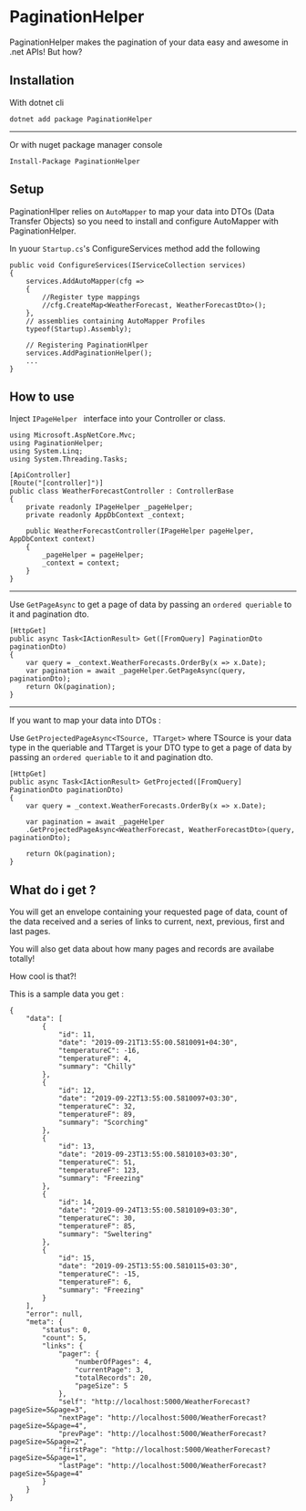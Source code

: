 # PaginationHelper

PaginationHelper makes the pagination of your data easy and awesome in .net APIs!
But how?

## Installation

With dotnet cli

    dotnet add package PaginationHelper
----
Or with nuget package manager console
    
    Install-Package PaginationHelper

## Setup

PaginationHlper relies on `AutoMapper` to map your data into DTOs (Data Transfer Objects) so you need to install and configure AutoMapper with PaginationHelper.

In yuour `Startup.cs`'s ConfigureServices method add the following

    public void ConfigureServices(IServiceCollection services) 
    {
        services.AddAutoMapper(cfg => 
        {
            //Register type mappings
            //cfg.CreateMap<WeatherForecast, WeatherForecastDto>(); 
        },
        // assemblies containing AutoMapper Profiles
        typeof(Startup).Assembly);

        // Registering PaginationHlper
        services.AddPaginationHelper();
        ...
    }

## How to use

Inject `IPageHelper ` interface into your Controller or class.

    using Microsoft.AspNetCore.Mvc;
    using PaginationHelper;
    using System.Linq;
    using System.Threading.Tasks;

    [ApiController]
    [Route("[controller]")]
    public class WeatherForecastController : ControllerBase
    {
        private readonly IPageHelper _pageHelper;
        private readonly AppDbContext _context;

        public WeatherForecastController(IPageHelper pageHelper, AppDbContext context)
        {
            _pageHelper = pageHelper;
            _context = context;
        }
    }
----
Use `GetPageAsync` to get a page of data by passing an `ordered queriable` to it and pagination dto.
    
    [HttpGet]
    public async Task<IActionResult> Get([FromQuery] PaginationDto paginationDto)
    {
        var query = _context.WeatherForecasts.OrderBy(x => x.Date);
        var pagination = await _pageHelper.GetPageAsync(query, paginationDto);
        return Ok(pagination);
    }

----

If you want to map your data into DTOs :

Use `GetProjectedPageAsync<TSource, TTarget>` where TSource is your data type in the queriable and TTarget is your DTO type to get a page of data by passing an `ordered queriable` to it and pagination dto.

    [HttpGet]
    public async Task<IActionResult> GetProjected([FromQuery] PaginationDto paginationDto)
    {
        var query = _context.WeatherForecasts.OrderBy(x => x.Date);

        var pagination = await _pageHelper
        .GetProjectedPageAsync<WeatherForecast, WeatherForecastDto>(query, paginationDto);

        return Ok(pagination);
    }

## What do i get ?

You will get an envelope containing your requested page of data, count of the data received and a series of links to current, next, previous, first and last pages.

You will also get data about how many pages and records are availabe totally!

How cool is that?!

This is a sample data you get :

    {
        "data": [
            {
                "id": 11,
                "date": "2019-09-21T13:55:00.5810091+04:30",
                "temperatureC": -16,
                "temperatureF": 4,
                "summary": "Chilly"
            },
            {
                "id": 12,
                "date": "2019-09-22T13:55:00.5810097+03:30",
                "temperatureC": 32,
                "temperatureF": 89,
                "summary": "Scorching"
            },
            {
                "id": 13,
                "date": "2019-09-23T13:55:00.5810103+03:30",
                "temperatureC": 51,
                "temperatureF": 123,
                "summary": "Freezing"
            },
            {
                "id": 14,
                "date": "2019-09-24T13:55:00.5810109+03:30",
                "temperatureC": 30,
                "temperatureF": 85,
                "summary": "Sweltering"
            },
            {
                "id": 15,
                "date": "2019-09-25T13:55:00.5810115+03:30",
                "temperatureC": -15,
                "temperatureF": 6,
                "summary": "Freezing"
            }
        ],
        "error": null,
        "meta": {
            "status": 0,
            "count": 5,
            "links": {
                "pager": {
                    "numberOfPages": 4,
                    "currentPage": 3,
                    "totalRecords": 20,
                    "pageSize": 5
                },
                "self": "http://localhost:5000/WeatherForecast?pageSize=5&page=3",
                "nextPage": "http://localhost:5000/WeatherForecast?pageSize=5&page=4",
                "prevPage": "http://localhost:5000/WeatherForecast?pageSize=5&page=2",
                "firstPage": "http://localhost:5000/WeatherForecast?pageSize=5&page=1",
                "lastPage": "http://localhost:5000/WeatherForecast?pageSize=5&page=4"
            }
        }
    }